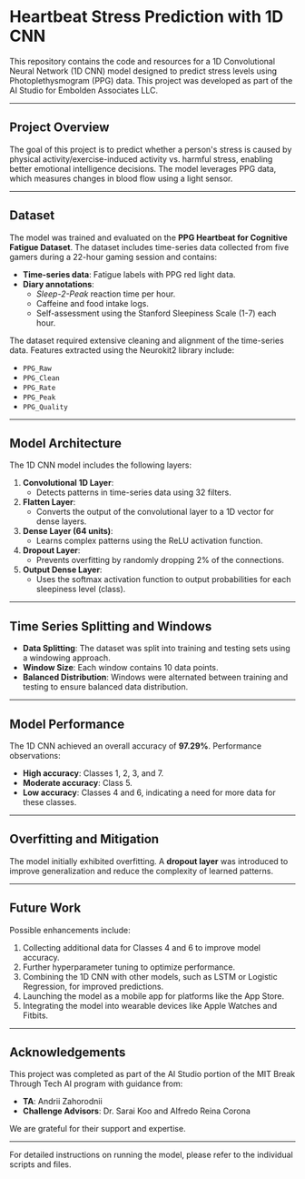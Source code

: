 # Heartbeat Stress Prediction with 1D CNN

This repository contains the code and resources for a 1D Convolutional Neural Network (1D CNN) model designed to predict stress levels using Photoplethysmogram (PPG) data. This project was developed as part of the AI Studio for Embolden Associates LLC.

---

## Project Overview

The goal of this project is to predict whether a person's stress is caused by physical activity/exercise-induced activity vs. harmful stress, enabling better emotional intelligence decisions. The model leverages PPG data, which measures changes in blood flow using a light sensor.

---

## Dataset

The model was trained and evaluated on the **PPG Heartbeat for Cognitive Fatigue Dataset**. The dataset includes time-series data collected from five gamers during a 22-hour gaming session and contains:

- **Time-series data**: Fatigue labels with PPG red light data.  
- **Diary annotations**:
  - *Sleep-2-Peak* reaction time per hour.
  - Caffeine and food intake logs.
  - Self-assessment using the Stanford Sleepiness Scale (1-7) each hour.

The dataset required extensive cleaning and alignment of the time-series data. Features extracted using the Neurokit2 library include:

- `PPG_Raw`
- `PPG_Clean`
- `PPG_Rate`
- `PPG_Peak`
- `PPG_Quality`

---

## Model Architecture

The 1D CNN model includes the following layers:

1. **Convolutional 1D Layer**:  
   - Detects patterns in time-series data using 32 filters.
2. **Flatten Layer**:  
   - Converts the output of the convolutional layer to a 1D vector for dense layers.
3. **Dense Layer (64 units)**:  
   - Learns complex patterns using the ReLU activation function.
4. **Dropout Layer**:  
   - Prevents overfitting by randomly dropping 2% of the connections.
5. **Output Dense Layer**:  
   - Uses the softmax activation function to output probabilities for each sleepiness level (class).

---

## Time Series Splitting and Windows

- **Data Splitting**: The dataset was split into training and testing sets using a windowing approach.
- **Window Size**: Each window contains 10 data points.
- **Balanced Distribution**: Windows were alternated between training and testing to ensure balanced data distribution.

---

## Model Performance

The 1D CNN achieved an overall accuracy of **97.29%**. Performance observations:

- **High accuracy**: Classes 1, 2, 3, and 7.
- **Moderate accuracy**: Class 5.
- **Low accuracy**: Classes 4 and 6, indicating a need for more data for these classes.

---

## Overfitting and Mitigation

The model initially exhibited overfitting. A **dropout layer** was introduced to improve generalization and reduce the complexity of learned patterns.

---

## Future Work

Possible enhancements include:

1. Collecting additional data for Classes 4 and 6 to improve model accuracy.
2. Further hyperparameter tuning to optimize performance.
3. Combining the 1D CNN with other models, such as LSTM or Logistic Regression, for improved predictions.
4. Launching the model as a mobile app for platforms like the App Store.
5. Integrating the model into wearable devices like Apple Watches and Fitbits.

---

## Acknowledgements

This project was completed as part of the AI Studio portion of the MIT Break Through Tech AI program with guidance from:

- **TA**: Andrii Zahorodnii  
- **Challenge Advisors**: Dr. Sarai Koo and Alfredo Reina Corona  

We are grateful for their support and expertise.

---

For detailed instructions on running the model, please refer to the individual scripts and files.
